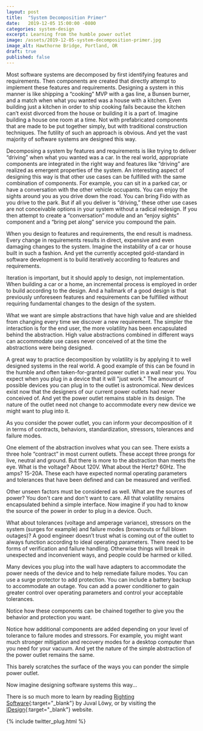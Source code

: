 ```yaml
---
layout: post
title:  "System Decomposition Primer"
date:   2019-12-05 15:00:00 -0800
categories: system-design
excerpt: Learning from the humble power outlet
image: /assets/2019-12-05-system-decomposition-primer.jpg
image_alt: Hawthorne Bridge, Portland, OR
draft: true
published: false
---
```


Most software systems are decomposed by first identifying features and requirements. Then components are created that directly attempt to implement these features and requirements. Designing a system in this manner is like shipping a “cooking” MVP with a gas line, a Bunsen burner, and a match when what you wanted was a house with a kitchen. Even building just a kitchen in order to ship cooking fails because the kitchen can’t exist divorced from the house or building it is a part of. Imagine building a house one room at a time. Not with prefabricated components that are made to be put together simply, but with traditional construction techniques. The futility of such an approach is obvious. And yet the vast majority of software systems are designed this way.
 
Decomposing a system by features and requirements is like trying to deliver “driving” when what you wanted was a car. In the real world, appropriate components are integrated in the right way and features like “driving” are realized as emergent properties of the system. An interesting aspect of designing this way is that other use cases can be fulfilled with the same combination of components. For example, you can sit in a parked car, or have a conversation with the other vehicle occupants. You can enjoy the sights around you as you drive down the road. You can bring Fido with as you drive to the park. But if all you deliver is “driving,” these other use cases are not conceivable options in your system without a radical redesign. If you then attempt to create a “conversation” module and an “enjoy sights” component and a “bring pet along” service you compound the pain.
 
When you design to features and requirements, the end result is madness. Every change in requirements results in direct, expensive and even damaging changes to the system. Imagine the instability of a car or house built in such a fashion. And yet the currently accepted gold-standard in software development is to build iteratively according to features and requirements.
 
Iteration is important, but it should apply to design, not implementation. When building a car or a home, an incremental process is employed in order to build according to the design. And a hallmark of a good design is that previously unforeseen features and requirements can be fulfilled without requiring fundamental changes to the design of the system.
 
What we want are simple abstractions that have high value and are shielded from changing every time we discover a new requirement. The simpler the interaction is for the end user, the more volatility has been encapsulated behind the abstraction. High value abstractions combined in different ways can accommodate use cases never conceived of at the time the abstractions were being designed.
 
A great way to practice decomposition by volatility is by applying it to well designed systems in the real world. A good example of this can be found in the humble and often taken-for-granted power outlet in a wall near you. You expect when you plug in a device that it will "just work." The amount of possible devices you can plug in to the outlet is astronomical. New devices exist now that the designers of our current power outlets had never conceived of. And yet the power outlet remains stable in its design. The nature of the outlet need not change to accommodate every new device we might want to plug into it.
 
As you consider the power outlet, you can inform your decomposition of it in terms of contracts, behaviors, standardization, stressors, tolerances and failure modes. 
 
One element of the abstraction involves what you can see. There exists a three hole “contract” in most current outlets. These accept three prongs for live, neutral and ground. But there is more to the abstraction than meets the eye. What is the voltage? About 120V. What about the Hertz? 60Hz. The amps? 15-20A. These each have expected normal operating parameters and tolerances that have been defined and can be measured and verified.
 
Other unseen factors must be considered as well. What are the sources of power? You don't care and don't want to care. All that volatility remains encapsulated behind a simple interface. Now imagine if you had to know the source of the power in order to plug in a device. Ouch.
 
What about tolerances (voltage and amperage variance), stressors on the system (surges for example) and failure modes (brownouts or full blown outages)? A good engineer doesn’t trust what is coming out of the outlet to always function according to ideal operating parameters. There need to be forms of verification and failure handling. Otherwise things will break in unexpected and inconvenient ways, and people could be harmed or killed.
 
Many devices you plug into the wall have adapters to accommodate the power needs of the device and to help remediate failure modes. You can use a surge protector to add protection. You can include a battery backup to accommodate an outage. You can add a power conditioner to gain greater control over operating parameters and control your acceptable tolerances.
 
Notice how these components can be chained together to give you the behavior and protection you want. 
 
Notice how additional components are added depending on your level of tolerance to failure modes and stressors. For example, you might want much stronger mitigation and recovery modes for a desktop computer than you need for your vacuum. And yet the nature of the simple abstraction of the power outlet remains the same.
 
This barely scratches the surface of the ways you can ponder the simple power outlet.
 
Now imagine designing software systems this way...

There is so much more to learn by reading [Righting Software](https://rightingsoftware.org){:target="_blank"} by Juval Löwy, or by visiting the [IDesign](https://idesign.net){:target="_blank"} website.

{% include twitter_plug.html %}